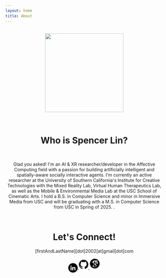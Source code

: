 ```yaml
---
layout: home
title: About
---
```

<div align="center" style="margin-top: 6%">

<p style="text-align: center">
    <img src="assets/images/Segovia PFP Circle.png" width="250" height="250">
</p>
<br>
<h1 style="text-align: center">Who is Spencer Lin?</h1>
<br>

<p class="bio">
Glad you asked!  I'm an AI & XR researcher/developer in the Affective Computing field with
a passion for building artificially intelligent and spatially-aware socially interactive agents.  I'm
currently an active researcher at the University of Southern California's
Institute for Creative Technologies with the Mixed Reality Lab, Virtual Human Therapeutics Lab, as well
as the Mobile & Environmental Media Lab at the USC School of Cinematic Arts. I hold a B.S. in 
Computer Science and minor in Immersive Media from USC and will be graduating with a M.S. in Computer Science from USC in Spring of 2025.
.
</p>

<div style="text-align: center">
<br>
<h1>Let's Connect!</h1>

<p>[firstAndLastName][dot]2002[at]gmail[dot]com
</p>
<div class="medialinks">
    <a href="https://www.linkedin.com/in/spencer-lin-bb409b1b7/" target="_blank">
        <img src="assets/logos/linkedin.png" align="center" width="30" height="30">
    </a>
    <a href="https://github.com/Spencer-L" target="_blank">
        <img src="assets/logos/GitHub-Logo.png" width="30" height="30">
    </a>
    <a href="https://scholar.google.com/citations?hl=en&view_op=list_works&gmla=AFix5Ma87LSoh67UcUIhdz9x0_v8Z9shKRm48q6_KJp6XKpRVns6ZuzhZDb7LV7oIxeBqhT2g_FPHnTYKvzt1C2uSm9S&user=RMcELeEAAAAJ" target="_blank">
        <img src="assets/logos/Google-Scholar-Logo.png" width="35" height="35">
    </a>
</div>
</div>
</div>